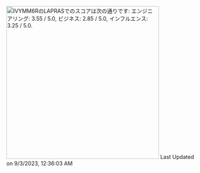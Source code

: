 <!--
**shota-akizuki/shota-akizuki** is a ✨ _special_ ✨ repository because its `README.md` (this file) appears on your GitHub profile.

Here are some ideas to get you started:

- 🔭 I’m currently working on ...
- 🌱 I’m currently learning ...
- 👯 I’m looking to collaborate on ...
- 🤔 I’m looking for help with ...
- 💬 Ask me about ...
- 📫 How to reach me: ...
- 😄 Pronouns: ...
- ⚡ Fun fact: ...
-->

<!--START_SECTION:lapras-card-->
<p ><a href="https://lapras.com/public/IVYMM6R" target="_blank" rel="noopener noreferrer"><img alt="IVYMM6RのLAPRASでのスコアは次の通りです: エンジニアリング: 3.55 / 5.0, ビジネス: 2.85 / 5.0, インフルエンス: 3.25 / 5.0." src="https://lapras-card-generator.vercel.app/api/svg?e=3.55&b=2.85&i=3.25&b1=%23020E27&b2=%230E5593&i1=%23030E21&i2=%231688BF&l=ja" width="400" ></a>  
Last Updated on 9/3/2023, 12:36:03 AM</p>
<!--END_SECTION:lapras-card-->

